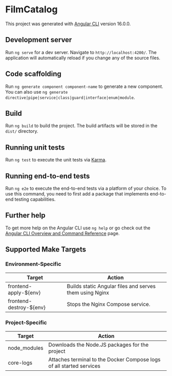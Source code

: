 # FilmCatalog

This project was generated with [Angular CLI](https://github.com/angular/angular-cli) version 16.0.0.

## Development server

Run `ng serve` for a dev server. Navigate to `http://localhost:4200/`. The application will automatically reload if you change any of the source files.

## Code scaffolding

Run `ng generate component component-name` to generate a new component. You can also use `ng generate directive|pipe|service|class|guard|interface|enum|module`.

## Build

Run `ng build` to build the project. The build artifacts will be stored in the `dist/` directory.

## Running unit tests

Run `ng test` to execute the unit tests via [Karma](https://karma-runner.github.io).

## Running end-to-end tests

Run `ng e2e` to execute the end-to-end tests via a platform of your choice. To use this command, you need to first add a package that implements end-to-end testing capabilities.

## Further help

To get more help on the Angular CLI use `ng help` or go check out the [Angular CLI Overview and Command Reference](https://angular.io/cli) page.

## Supported Make Targets

### Environment-Specific

| Target                  | Action                                                  |
| ----------------------- | ------------------------------------------------------- |
| frontend-apply-${env}   | Builds static Angular files and serves them using Nginx |
| frontend-destroy-${env} | Stops the Nginx Compose service.                        |

### Project-Specific

| Target       | Action                                                               |
| ------------ | -------------------------------------------------------------------- |
| node_modules | Downloads the Node.JS packages for the project                       |
| core-logs    | Attaches terminal to the Docker Compose logs of all started services |
